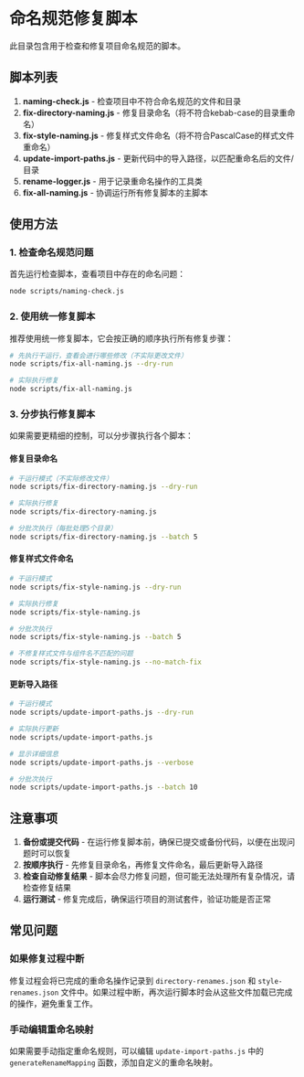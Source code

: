 # 命名规范修复脚本

此目录包含用于检查和修复项目命名规范的脚本。

## 脚本列表

1. **naming-check.js** - 检查项目中不符合命名规范的文件和目录
2. **fix-directory-naming.js** - 修复目录命名（将不符合kebab-case的目录重命名）
3. **fix-style-naming.js** - 修复样式文件命名（将不符合PascalCase的样式文件重命名）
4. **update-import-paths.js** - 更新代码中的导入路径，以匹配重命名后的文件/目录
5. **rename-logger.js** - 用于记录重命名操作的工具类
6. **fix-all-naming.js** - 协调运行所有修复脚本的主脚本

## 使用方法

### 1. 检查命名规范问题

首先运行检查脚本，查看项目中存在的命名问题：

```bash
node scripts/naming-check.js
```

### 2. 使用统一修复脚本

推荐使用统一修复脚本，它会按正确的顺序执行所有修复步骤：

```bash
# 先执行干运行，查看会进行哪些修改（不实际更改文件）
node scripts/fix-all-naming.js --dry-run

# 实际执行修复
node scripts/fix-all-naming.js
```

### 3. 分步执行修复脚本

如果需要更精细的控制，可以分步骤执行各个脚本：

#### 修复目录命名

```bash
# 干运行模式（不实际修改文件）
node scripts/fix-directory-naming.js --dry-run

# 实际执行修复
node scripts/fix-directory-naming.js

# 分批次执行（每批处理5个目录）
node scripts/fix-directory-naming.js --batch 5
```

#### 修复样式文件命名

```bash
# 干运行模式
node scripts/fix-style-naming.js --dry-run

# 实际执行修复
node scripts/fix-style-naming.js

# 分批次执行
node scripts/fix-style-naming.js --batch 5

# 不修复样式文件与组件名不匹配的问题
node scripts/fix-style-naming.js --no-match-fix
```

#### 更新导入路径

```bash
# 干运行模式
node scripts/update-import-paths.js --dry-run

# 实际执行更新
node scripts/update-import-paths.js

# 显示详细信息
node scripts/update-import-paths.js --verbose

# 分批次执行
node scripts/update-import-paths.js --batch 10
```

## 注意事项

1. **备份或提交代码** - 在运行修复脚本前，确保已提交或备份代码，以便在出现问题时可以恢复
2. **按顺序执行** - 先修复目录命名，再修复文件命名，最后更新导入路径
3. **检查自动修复结果** - 脚本会尽力修复问题，但可能无法处理所有复杂情况，请检查修复结果
4. **运行测试** - 修复完成后，确保运行项目的测试套件，验证功能是否正常

## 常见问题

### 如果修复过程中断

修复过程会将已完成的重命名操作记录到 `directory-renames.json` 和 `style-renames.json` 文件中。如果过程中断，再次运行脚本时会从这些文件加载已完成的操作，避免重复工作。

### 手动编辑重命名映射

如果需要手动指定重命名规则，可以编辑 `update-import-paths.js` 中的 `generateRenameMapping` 函数，添加自定义的重命名映射。 